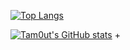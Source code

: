 [![Top Langs](https://github-readme-stats.vercel.app/api/top-langs/?username=Tam0ut)](https://github.com/mildsky/github-readme-stats)

[![Tam0ut's GitHub stats](https://github-readme-stats.vercel.app/api?username=Tam0ut)](https://github.com/Tam0ut/github-readme-stats)
+
